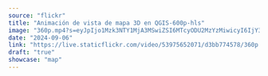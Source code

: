 ```yaml
---
source: "flickr"
title: "Animación de vista de mapa 3D en QGIS-600p-hls"
image: "360p.mp4?s=eyJpIjo1Mzk3NTY1MjA3MSwiZSI6MTcyODU2MzYzMiwicyI6IjY3OTYzYTg3ZTJlYzE5YWU5YzkzYzhmM2VlYjBiZjRmNzc5YTM1MzYiLCJ2IjoxfQ.mp4"
date: "2024-09-06"
link: "https://live.staticflickr.com/video/53975652071/d3bb774578/360p.mp4?s=eyJpIjo1Mzk3NTY1MjA3MSwiZSI6MTcyODU2MzYzMiwicyI6IjY3OTYzYTg3ZTJlYzE5YWU5YzkzYzhmM2VlYjBiZjRmNzc5YTM1MzYiLCJ2IjoxfQ"
draft: "true"
showcase: "map"
---
```

